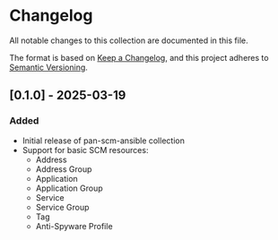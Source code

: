 # Changelog
All notable changes to this collection are documented in this file.

The format is based on [Keep a Changelog](https://keepachangelog.com/en/1.0.0/),
and this project adheres to [Semantic Versioning](https://semver.org/spec/v2.0.0.html).

## [0.1.0] - 2025-03-19
### Added
- Initial release of pan-scm-ansible collection
- Support for basic SCM resources:
  - Address
  - Address Group
  - Application
  - Application Group
  - Service
  - Service Group
  - Tag
  - Anti-Spyware Profile
